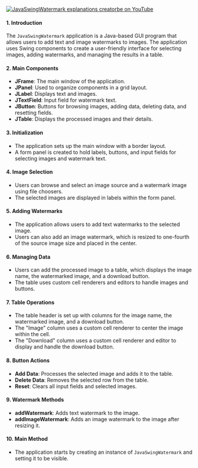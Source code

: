 [![JavaSwingWatermark explanations creatorbe on YouTube](https://i3.ytimg.com/vi/QkHNpRWy5mg/maxresdefault.jpg)](https://youtu.be/QkHNpRWy5mg "Java Swing Watermark")

#### 1. Introduction
The `JavaSwingWatermark` application is a Java-based GUI program that allows users to add text and image watermarks to images. The application uses Swing components to create a user-friendly interface for selecting images, adding watermarks, and managing the results in a table.

#### 2. Main Components
- **JFrame**: The main window of the application.
- **JPanel**: Used to organize components in a grid layout.
- **JLabel**: Displays text and images.
- **JTextField**: Input field for watermark text.
- **JButton**: Buttons for browsing images, adding data, deleting data, and resetting fields.
- **JTable**: Displays the processed images and their details.

#### 3. Initialization
- The application sets up the main window with a border layout.
- A form panel is created to hold labels, buttons, and input fields for selecting images and watermark text.

#### 4. Image Selection
- Users can browse and select an image source and a watermark image using file choosers.
- The selected images are displayed in labels within the form panel.

#### 5. Adding Watermarks
- The application allows users to add text watermarks to the selected image.
- Users can also add an image watermark, which is resized to one-fourth of the source image size and placed in the center.

#### 6. Managing Data
- Users can add the processed image to a table, which displays the image name, the watermarked image, and a download button.
- The table uses custom cell renderers and editors to handle images and buttons.

#### 7. Table Operations
- The table header is set up with columns for the image name, the watermarked image, and a download button.
- The "Image" column uses a custom cell renderer to center the image within the cell.
- The "Download" column uses a custom cell renderer and editor to display and handle the download button.

#### 8. Button Actions
- **Add Data**: Processes the selected image and adds it to the table.
- **Delete Data**: Removes the selected row from the table.
- **Reset**: Clears all input fields and selected images.

#### 9. Watermark Methods
- **addWatermark**: Adds text watermark to the image.
- **addImageWatermark**: Adds an image watermark to the image after resizing it.

#### 10. Main Method
- The application starts by creating an instance of `JavaSwingWatermark` and setting it to be visible.
